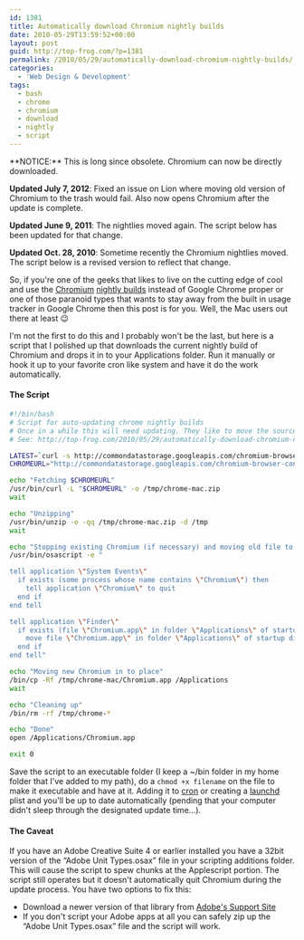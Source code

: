 ```yaml
---
id: 1381
title: Automatically download Chromium nightly builds
date: 2010-05-29T13:59:52+00:00
layout: post
guid: http://top-frog.com/?p=1381
permalink: /2010/05/29/automatically-download-chromium-nightly-builds/
categories:
  - 'Web Design & Development'
tags:
  - bash
  - chrome
  - chromium
  - download
  - nightly
  - script
---
```

<div class="alert warning">
**NOTICE:** This is long since obsolete. Chromium can now be directly downloaded.
</div>

<div class="quicknav">
  <p>
    <b>Updated July 7, 2012</b>: Fixed an issue on Lion where moving old version of Chromium to the trash would fail. Also now opens Chromium after the update is complete.
  </p>
  
  <p>
    <b>Updated June 9, 2011</b>: The nightlies moved again. The script below has been updated for that change.
  </p>
  
  <p>
    <b>Updated Oct. 28, 2010</b>: Sometime recently the Chromium nightlies moved. The script below is a revised version to reflect that change.
  </p>
</div>

So, if you're one of the geeks that likes to live on the cutting edge of cool and use the [Chromium](http://www.chromium.org/Home) [nightly builds](http://commondatastorage.googleapis.com/chromium-browser-continuous/index.html?path=Mac/) instead of Google Chrome proper or one of those paranoid types that wants to stay away from the built in usage tracker in Google Chrome then this post is for you. Well, the Mac users out there at least 😉

I'm not the first to do this and I probably won't be the last, but here is a script that I polished up that downloads the current nightly build of Chromium and drops it in to your Applications folder. Run it manually or hook it up to your favorite cron like system and have it do the work automatically.



#### The Script

``` sh
#!/bin/bash
# Script for auto-updating chrome nightly builds
# Once in a while this will need updating. They like to move the source periodically.
# See: http://top-frog.com/2010/05/29/automatically-download-chromium-nightly-builds/ for info

LATEST=`curl -s http://commondatastorage.googleapis.com/chromium-browser-continuous/Mac/LAST_CHANGE`
CHROMEURL="http://commondatastorage.googleapis.com/chromium-browser-continuous/Mac/$LATEST/chrome-mac.zip"

echo "Fetching $CHROMEURL"
/usr/bin/curl -L "$CHROMEURL" -o /tmp/chrome-mac.zip
wait

echo "Unzipping"
/usr/bin/unzip -o -qq /tmp/chrome-mac.zip -d /tmp
wait

echo "Stopping existing Chromium (if necessary) and moving old file to trash"
/usr/bin/osascript -e "

tell application \"System Events\"
  if exists (some process whose name contains \"Chromium\") then
    tell application \"Chromium\" to quit
  end if
end tell

tell application \"Finder\"
  if exists (file \"Chromium.app\" in folder \"Applications\" of startup disk)
    move file \"Chromium.app\" in folder \"Applications\" of startup disk to trash
  end if
end tell"

echo "Moving new Chromium in to place"
/bin/cp -Rf /tmp/chrome-mac/Chromium.app /Applications
wait

echo "Cleaning up"
/bin/rm -rf /tmp/chrome-*

echo "Done"
open /Applications/Chromium.app

exit 0
```

Save the script to an executable folder (I keep a ~/bin folder in my home folder that I've added to my path), do a `chmod +x filename` on the file to make it executable and have at it. Adding it to [cron](http://en.wikipedia.org/wiki/Cron) or creating a [launchd](http://developer.apple.com/macosx/launchd.html) plist and you'll be up to date automatically (pending that your computer didn't sleep through the designated update time…). 

#### The Caveat

If you have an Adobe Creative Suite 4 or earlier installed you have a 32bit version of the &#8220;Adobe Unit Types.osax&#8221; file in your scripting additions folder. This will cause the script to spew chunks at the Applescript portion. The script still operates but it doesn't automatically quit Chromium during the update process. You have two options to fix this:

  * Download a newer version of that library from [Adobe's Support Site](http://kb2.adobe.com/cps/516/cpsid_51615.html)
  * If you don't script your Adobe apps at all you can safely zip up the &#8220;Adobe Unit Types.osax&#8221; file and the script will work.